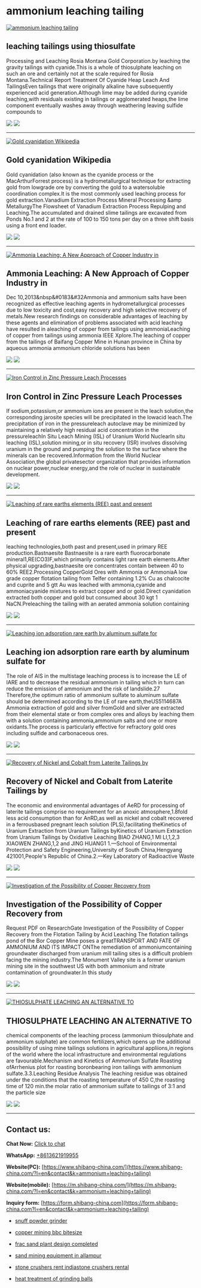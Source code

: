 # ammonium leaching tailing

<a href="https://swt.shibang-china.com/?l=en&img&k=ammonium+leaching+tailing" target="_blank">![ammonium leaching tailing](http://static.shibang-china.com/all-800x300/588.jpg)</a>

## leaching tailings using thiosulfate
Processing and Leaching Rosia Montana Gold Corporation.by leaching the gravity tailings with cyanide.This is a whole of thiosulphate leaching on such an ore and certainly not at the scale required for Rosia Montana.Technical Report Treatment Of Cyanide Heap Leach And TailingsEven tailings that were originally alkaline have subsequently experienced acid generation.Although lime may be added during cyanide leaching,with residuals existing in tailings or agglomerated heaps,the lime component eventually washes away through weathering leaving sulfide compounds to


<a href="https://whatsapp.shibangsoft.com/WhatsApp.php" target="_blank" title="WhatsApp">![](http://static.shibang-china.com/icon/whatsapp.png)</a> <a href="https://swt.shibang-china.com/?l=en&icon&k=ammonium+leaching+tailing" target="_blank">![](http://static.shibang-china.com/icon/chat-en.png)</a>

---

<a href="https://swt.shibang-china.com/?l=en&img&k=ammonium+leaching+tailing" target="_blank">![Gold cyanidation Wikipedia](http://static.shibang-china.com/all-800x300/674.jpg)</a>

## Gold cyanidation Wikipedia
Gold cyanidation (also known as the cyanide process or the MacArthurForrest process) is a hydrometallurgical technique for extracting gold from lowgrade ore by converting the gold to a watersoluble coordination complex.It is the most commonly used leaching process for gold extraction.Vanadium Extraction Process Mineral Processing &amp MetallurgyThe Flowsheet of Vanadium Extraction Process Repulping and Leaching.The accumulated and drained slime tailings are excavated from Ponds No.1 and 2 at the rate of 100 to 150 tons per day on a three shift basis using a front end loader.


<a href="https://whatsapp.shibangsoft.com/WhatsApp.php" target="_blank" title="WhatsApp">![](http://static.shibang-china.com/icon/whatsapp.png)</a> <a href="https://swt.shibang-china.com/?l=en&icon&k=ammonium+leaching+tailing" target="_blank">![](http://static.shibang-china.com/icon/chat-en.png)</a>

---

<a href="https://swt.shibang-china.com/?l=en&img&k=ammonium+leaching+tailing" target="_blank">![Ammonia Leaching: A New Approach of Copper Industry in](http://static.shibang-china.com/all-800x300/1331.jpg)</a>

## Ammonia Leaching: A New Approach of Copper Industry in
Dec 10,2013&nbsp&#0183&#32Ammonia and ammonium salts have been recognized as effective leaching agents in hydrometallurgical processes due to low toxicity and cost,easy recovery and high selective recovery of metals.New research findings on considerable advantages of leaching by these agents and elimination of problems associated with acid leaching have resulted in aleaching of copper from tailings using ammoniaLeaching of copper from tailings using ammonia IEEE Xplore.The leaching of copper from the tailings of Baifang Copper Mine in Hunan province in China by aqueous ammonia ammonium chloride solutions has been


<a href="https://whatsapp.shibangsoft.com/WhatsApp.php" target="_blank" title="WhatsApp">![](http://static.shibang-china.com/icon/whatsapp.png)</a> <a href="https://swt.shibang-china.com/?l=en&icon&k=ammonium+leaching+tailing" target="_blank">![](http://static.shibang-china.com/icon/chat-en.png)</a>

---

<a href="https://swt.shibang-china.com/?l=en&img&k=ammonium+leaching+tailing" target="_blank">![Iron Control in Zinc Pressure Leach Processes](http://static.shibang-china.com/all-800x300/902.jpg)</a>

## Iron Control in Zinc Pressure Leach Processes
If sodium,potassium,or ammonium ions are present in the leach solution,the corresponding jarosite species will be precipitated in the lowacid leach.The precipitation of iron in the pressureleach autoclave may be minimized by maintaining a relatively high residual acid concentration in the pressureleachIn Situ Leach Mining (ISL) of Uranium World NuclearIn situ leaching (ISL),solution mining,or in situ recovery (ISR) involves dissolving uranium in the ground and pumping the solution to the surface where the minerals can be recovered.Information from the World Nuclear Association,the global privatesector organization that provides information on nuclear power,nuclear energy,and the role of nuclear in sustainable development.


<a href="https://whatsapp.shibangsoft.com/WhatsApp.php" target="_blank" title="WhatsApp">![](http://static.shibang-china.com/icon/whatsapp.png)</a> <a href="https://swt.shibang-china.com/?l=en&icon&k=ammonium+leaching+tailing" target="_blank">![](http://static.shibang-china.com/icon/chat-en.png)</a>

---

<a href="https://swt.shibang-china.com/?l=en&img&k=ammonium+leaching+tailing" target="_blank">![Leaching of rare earths elements (REE) past and present](http://static.shibang-china.com/all-800x300/1332.jpg)</a>

## Leaching of rare earths elements (REE) past and present
leaching technologies,both past and present,used in primary REE production.Bastnaesite Bastnaesite is a rare earth fluorocarbonate mineral1,RE(CO3)F,which primarily contains light rare earth elements.After physical upgrading,bastnaesite ore concentrates contain between 40 to 60% REE2.Processing CopperGold Ores with Ammonia or AmmoniaA low grade copper flotation tailing from Telfer containing 1.2% Cu as chalcocite and cuprite and 5 gtt Au was leached with ammonia,cyanide and ammoniacyanide mixtures to extract copper and or gold.Direct cyanidation extracted both copper and gold but consumed about 30 kgt 1 NaCN.Preleaching the tailing with an aerated ammonia solution containing


<a href="https://whatsapp.shibangsoft.com/WhatsApp.php" target="_blank" title="WhatsApp">![](http://static.shibang-china.com/icon/whatsapp.png)</a> <a href="https://swt.shibang-china.com/?l=en&icon&k=ammonium+leaching+tailing" target="_blank">![](http://static.shibang-china.com/icon/chat-en.png)</a>

---

<a href="https://swt.shibang-china.com/?l=en&img&k=ammonium+leaching+tailing" target="_blank">![Leaching ion adsorption rare earth by aluminum sulfate for](http://static.shibang-china.com/all-800x300/49.jpg)</a>

## Leaching ion adsorption rare earth by aluminum sulfate for
The role of AlS in the multistage leaching process is to increase the LE of IARE and to decrease the residual ammonium in tailing which in turn can reduce the emission of ammonium and the risk of landslide.27 Therefore,the optimum ratio of ammonium sulfate to aluminum sulfate should be determined according to the LE of rare earth,theUS5114687A Ammonia extraction of gold and silver fromGold and silver are extracted from their elemental state or from complex ores and alloys by leaching them with a solution containing ammonia,ammonium salts and one or more oxidants.The process is particularly effective for refractory gold ores including sulfide and carbonaceous ores.


<a href="https://whatsapp.shibangsoft.com/WhatsApp.php" target="_blank" title="WhatsApp">![](http://static.shibang-china.com/icon/whatsapp.png)</a> <a href="https://swt.shibang-china.com/?l=en&icon&k=ammonium+leaching+tailing" target="_blank">![](http://static.shibang-china.com/icon/chat-en.png)</a>

---

<a href="https://swt.shibang-china.com/?l=en&img&k=ammonium+leaching+tailing" target="_blank">![Recovery of Nickel and Cobalt from Laterite Tailings by](http://static.shibang-china.com/all-800x300/312.jpg)</a>

## Recovery of Nickel and Cobalt from Laterite Tailings by
The economic and environmental advantages of AeRD for processing of laterite tailings comprise no requirement for an anoxic atmosphere,1.8fold less acid consumption than for AnRD,as well as nickel and cobalt recovered in a ferrousbased pregnant leach solution (PLS),facilitating theKinetics of Uranium Extraction from Uranium Tailings byKinetics of Uranium Extraction from Uranium Tailings by Oxidative Leaching BIAO ZHANG,1 MI LI,1,2,3 XIAOWEN ZHANG,1,2 and JING HUANG1 1.—School of Environmental Protection and Safety Engineering,University of South China,Hengyang 421001,People's Republic of China.2.—Key Laboratory of Radioactive Waste


<a href="https://whatsapp.shibangsoft.com/WhatsApp.php" target="_blank" title="WhatsApp">![](http://static.shibang-china.com/icon/whatsapp.png)</a> <a href="https://swt.shibang-china.com/?l=en&icon&k=ammonium+leaching+tailing" target="_blank">![](http://static.shibang-china.com/icon/chat-en.png)</a>

---

<a href="https://swt.shibang-china.com/?l=en&img&k=ammonium+leaching+tailing" target="_blank">![Investigation of the Possibility of Copper Recovery from](http://static.shibang-china.com/all-800x300/564.jpg)</a>

## Investigation of the Possibility of Copper Recovery from
Request PDF on ResearchGate Investigation of the Possibility of Copper Recovery from the Flotation Tailing by Acid Leaching The flotation tailings pond of the Bor Copper Mine poses a greatTRANSPORT AND FATE OF AMMONIUM AND ITS IMPACT ONThe remediation of ammoniumcontaining groundwater discharged from uranium mill tailing sites is a difficult problem facing the mining industry.The Monument Valley site is a former uranium mining site in the southwest US with both ammonium and nitrate contamination of groundwater.In this study


<a href="https://whatsapp.shibangsoft.com/WhatsApp.php" target="_blank" title="WhatsApp">![](http://static.shibang-china.com/icon/whatsapp.png)</a> <a href="https://swt.shibang-china.com/?l=en&icon&k=ammonium+leaching+tailing" target="_blank">![](http://static.shibang-china.com/icon/chat-en.png)</a>

---

<a href="https://swt.shibang-china.com/?l=en&img&k=ammonium+leaching+tailing" target="_blank">![THIOSULPHATE LEACHING AN ALTERNATIVE TO](http://static.shibang-china.com/all-800x300/501.jpg)</a>

## THIOSULPHATE LEACHING AN ALTERNATIVE TO
chemical components of the leaching process (ammonium thiosulphate and ammonium sulphate) are common fertilizers,which opens up the additional possibility of using mine tailings solutions in agricultural appliions,in regions of the world where the local infrastructure and environmental regulations are favourable.Mechanism and Kinetics of Ammonium Sulfate Roasting ofArrhenius plot for roasting boronbearing iron tailings with ammonium sulfate.3.3.Leaching Residue Analysis The leaching residue was obtained under the conditions that the roasting temperature of 450 C,the roasting time of 120 min.the molar ratio of ammonium sulfate to tailings of 3:1 and the particle size


<a href="https://whatsapp.shibangsoft.com/WhatsApp.php" target="_blank" title="WhatsApp">![](http://static.shibang-china.com/icon/whatsapp.png)</a> <a href="https://swt.shibang-china.com/?l=en&icon&k=ammonium+leaching+tailing" target="_blank">![](http://static.shibang-china.com/icon/chat-en.png)</a>

---
## Contact us:

**Chat Now:** [Click to chat](https://swt.shibang-china.com?l=en&contact&k=ammonium+leaching+tailing)

**WhatsApp:**  [+8613621919955](https://whatsapp.shibangsoft.com/WhatsApp.php)

**Website(PC):** [https://www.shibang-china.com/](https://www.shibang-china.com/?l=en&contact&k=ammonium+leaching+tailing)

**Website(mobile):** [https://m.shibang-china.com/](https://m.shibang-china.com/?l=en&contact&k=ammonium+leaching+tailing)

**Inquiry form:** [https://form.shibang-china.com](https://form.shibang-china.com?l=en&contact&k=ammonium+leaching+tailing)

* [snuff powder grinder](../113/snuff%20powder%20grinder.md)

* [copper mining bbc bitesize](../122/copper%20mining%20bbc%20bitesize.md)

* [frac sand plant design completed](../123/frac%20sand%20plant%20design%20completed.md)

* [sand mining equipment in allampur](../116/sand%20mining%20equipment%20in%20allampur.md)

* [stone crushers rent indiastone crushers rental](../116/stone%20crushers%20rent%20indiastone%20crushers%20rental.md)

* [heat treatment of grinding balls](../111/heat%20treatment%20of%20grinding%20balls.md)